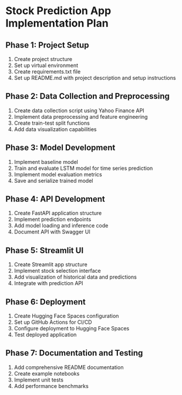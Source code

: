 # Stock Prediction App Implementation Plan

## Phase 1: Project Setup
1. Create project structure
2. Set up virtual environment
3. Create requirements.txt file
4. Set up README.md with project description and setup instructions

## Phase 2: Data Collection and Preprocessing
1. Create data collection script using Yahoo Finance API
2. Implement data preprocessing and feature engineering
3. Create train-test split functions
4. Add data visualization capabilities

## Phase 3: Model Development
1. Implement baseline model
2. Train and evaluate LSTM model for time series prediction
3. Implement model evaluation metrics
4. Save and serialize trained model

## Phase 4: API Development
1. Create FastAPI application structure
2. Implement prediction endpoints
3. Add model loading and inference code
4. Document API with Swagger UI

## Phase 5: Streamlit UI
1. Create Streamlit app structure
2. Implement stock selection interface
3. Add visualization of historical data and predictions
4. Integrate with prediction API

## Phase 6: Deployment
1. Create Hugging Face Spaces configuration
2. Set up GitHub Actions for CI/CD
3. Configure deployment to Hugging Face Spaces
4. Test deployed application

## Phase 7: Documentation and Testing
1. Add comprehensive README documentation
2. Create example notebooks
3. Implement unit tests
4. Add performance benchmarks